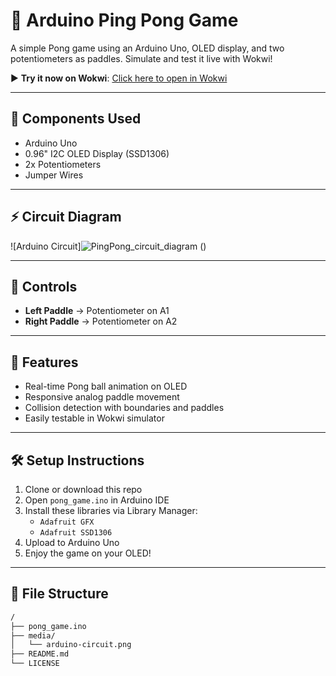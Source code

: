 # 🏓 Arduino Ping Pong Game

A simple Pong game using an Arduino Uno, OLED display, and two potentiometers as paddles. Simulate and test it live with Wokwi!

▶️ **Try it now on Wokwi**: [Click here to open in Wokwi](https://wokwi.com/projects/434303298717606913)

---

## 🔧 Components Used

- Arduino Uno
- 0.96" I2C OLED Display (SSD1306)
- 2x Potentiometers
- Jumper Wires

---

## ⚡ Circuit Diagram

![Arduino Circuit]![PingPong_circuit_diagram](https://github.com/user-attachments/assets/d96e11fe-dbf0-4085-804f-f14f30e6f73e)
()

---

## 🧠 Controls

- **Left Paddle** → Potentiometer on A1  
- **Right Paddle** → Potentiometer on A2

---

## 📝 Features

- Real-time Pong ball animation on OLED
- Responsive analog paddle movement
- Collision detection with boundaries and paddles
- Easily testable in Wokwi simulator

---

## 🛠️ Setup Instructions

1. Clone or download this repo
2. Open `pong_game.ino` in Arduino IDE
3. Install these libraries via Library Manager:
   - `Adafruit GFX`
   - `Adafruit SSD1306`
4. Upload to Arduino Uno
5. Enjoy the game on your OLED!

---

## 📁 File Structure

```bash
/
├── pong_game.ino
├── media/
│   └── arduino-circuit.png
├── README.md
└── LICENSE
